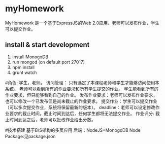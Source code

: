 # myHomework
MyHomework 是一个基于ExpressJS的Web 2.0应用，老师可以发布作业，学生可以提交作业。

## install & start development
1. install MonogoDB
2. run mongod (on default port 27017)
3. npm install
4. grunt watch

#角色: 学生，老师。
访问管理：
只有选定了本课程老师和学生才能够访问使用本系统。
老师可以看到所有的作业要求和所有学生提交的作业。
学生能看到所有的作业要求，但只能够看到自己的作业。
发布作业要求：老师可以发布作业要求，也可以修改一个已发布但是尚未截止的作业要求。
提交作业：学生可以提交作业（可以多次提交作业，系统将保留最新的版本）。
deadline：老师可以设定修改作业要求的截止时间，截止时间到达后，任何学生都将无法提交作业。
作业评分: 截止时间到达之后，老师可以批改作业给出分数。

#技术搭建
基于B\S架构的多页应用
后端：NodeJS+MonogoDB
Node Package:见package.json
